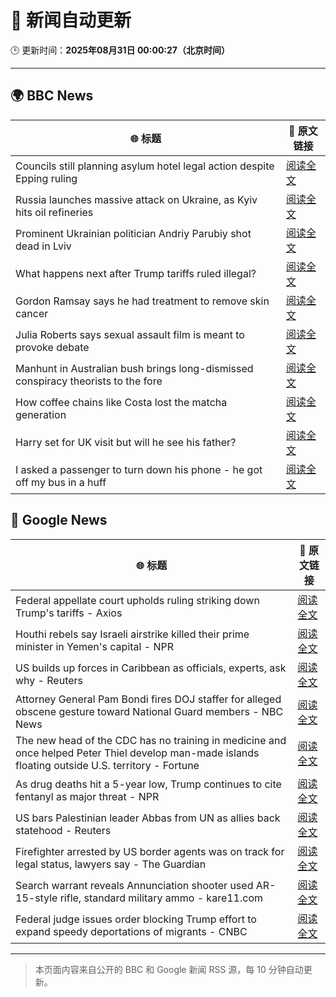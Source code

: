 # 🧠 新闻自动更新

🕒 更新时间：**2025年08月31日 00:00:27（北京时间）**

---

## 🌍 BBC News

| 🌐 标题 | 🔗 原文链接 |
|--------|-------------|
| Councils still planning asylum hotel legal action despite Epping ruling | [阅读全文](https://www.bbc.com/news/articles/cj9wkrykx94o?at_medium=RSS&at_campaign=rss) |
| Russia launches massive attack on Ukraine, as Kyiv hits oil refineries | [阅读全文](https://www.bbc.com/news/articles/c4g614x9kqko?at_medium=RSS&at_campaign=rss) |
| Prominent Ukrainian politician Andriy Parubiy shot dead in Lviv | [阅读全文](https://www.bbc.com/news/articles/cjw6ep37469o?at_medium=RSS&at_campaign=rss) |
| What happens next after Trump tariffs ruled illegal? | [阅读全文](https://www.bbc.com/news/articles/cy983g8jr5do?at_medium=RSS&at_campaign=rss) |
| Gordon Ramsay says he had treatment to remove skin cancer | [阅读全文](https://www.bbc.com/news/articles/ce93lp8d9xro?at_medium=RSS&at_campaign=rss) |
| Julia Roberts says sexual assault film is meant to provoke debate | [阅读全文](https://www.bbc.com/news/articles/c5yejdmgzg4o?at_medium=RSS&at_campaign=rss) |
| Manhunt in Australian bush brings long-dismissed conspiracy theorists to the fore | [阅读全文](https://www.bbc.com/news/articles/ckgyk7ry8rdo?at_medium=RSS&at_campaign=rss) |
| How coffee chains like Costa lost the matcha generation | [阅读全文](https://www.bbc.com/news/articles/c3dpjvy5em1o?at_medium=RSS&at_campaign=rss) |
| Harry set for UK visit but will he see his father? | [阅读全文](https://www.bbc.com/news/articles/cwy0dgpyq35o?at_medium=RSS&at_campaign=rss) |
| I asked a passenger to turn down his phone - he got off my bus in a huff | [阅读全文](https://www.bbc.com/news/articles/c2l74nq2pldo?at_medium=RSS&at_campaign=rss) |

## 📰 Google News

| 🌐 标题 | 🔗 原文链接 |
|--------|-------------|
| Federal appellate court upholds ruling striking down Trump's tariffs - Axios | [阅读全文](https://news.google.com/rss/articles/CBMia0FVX3lxTE5HMFZILXRDYmhJOE1TTUhwTjVJMWRUelI4WC1UU1ZHSS1VQm5XU0RKVmc1RzdrejZUcXEyN2tlQV9kekZ3V0UwOWtBbHNPelowX29hb01QY0I0VmE1Wjd2d2xvTll3cHVZZG80?oc=5) |
| Houthi rebels say Israeli airstrike killed their prime minister in Yemen's capital - NPR | [阅读全文](https://news.google.com/rss/articles/CBMimgFBVV95cUxOZnE5djk0UjRWXzZSLXl3YkU2cGFCeFB5XzN4ZnJqQ2dvc0VlT096RFJpZTVYMk83eDFKdVhyZmV6NkZVbW1EQmxjaXFObklQbTFVQ3czdV9HRk9odkotTGZJemxNTzdoZjFuQ1hsazhQcVB2ajNpaWw3UFR1UVRjU2xieHBoc3NDb3JlMGFOVGVza1hhRTRlN1Nn?oc=5) |
| US builds up forces in Caribbean as officials, experts, ask why - Reuters | [阅读全文](https://news.google.com/rss/articles/CBMiogFBVV95cUxOQnlEUnUzWUg5ckZxc0tSUlJfWXEwa1JTUzd3Q0UzcHdwc3pDNHpxaE9iQnZ4Ullxd29vUm5DRVpWbjVBN0lPWGliR0pISVIxOXlzVWRIVGFaVnRTT19LdkhJNVNacndUTFVJX2hGbWpRbmNPa2FHYmJnUWw1RmdrSXZpYlp5c0lLdm9qbFBPbWlPOVhSeldWNFE0ZDBXMkhGR3c?oc=5) |
| Attorney General Pam Bondi fires DOJ staffer for alleged obscene gesture toward National Guard members - NBC News | [阅读全文](https://news.google.com/rss/articles/CBMizgFBVV95cUxPSjZETXJwdWVkTkJmempnNDJmYlo2bkJTRzFrallTUk1LRXRDbDNIOGIyOEV4WEdmcE5vVFNpMS1Zekhxek5RT0hkclNIMkJUUnhqUTRxVjAzYWNINGFkNjE2TEVCaUg3SVNTbjVhaEV0bG1kd0c5a3lfT2ZKTVVTZlN4WjF1MDJwWXFzb2FJb1VnMmdidlF2anBqTmhlZ1lLM1ZObjZtcVM4M0o4SEdPaXVHaWFLM0NzcEFQNS1CY0RrM3pNZnFKUDA4dm5jZ9IBVkFVX3lxTFBYRmlGOVNFQ1pMbmJvX2ZTQjJZSUJGUlh2aGVSS2VZSzVlNzcwMkVhSUFxLTdhU3BBekg0Z3o2THVqeGREdW1Sbk9LSW4wQzdTcGVkdkdn?oc=5) |
| The new head of the CDC has no training in medicine and once helped Peter Thiel develop man-made islands floating outside U.S. territory - Fortune | [阅读全文](https://news.google.com/rss/articles/CBMilwFBVV95cUxOR2ZtMVN5SWpvTjVvb0x3aFF4WDVLSkRGZV9mbnV6ZjUyU2VoS1N2aGxBWUVvN2dLSElVM2hhaXc1aG1vUFg1TE5seXNsbFE4QjQ3ZXlIRmNoRXViWEtSTmFXMVQ3R3B5YTJ4YTNjRlJteGQzUUp1ZVlXYzBKVk90c2h1N3pfczVFUkZSZEdqTUQ1dkxZSmxB?oc=5) |
| As drug deaths hit a 5-year low, Trump continues to cite fentanyl as major threat - NPR | [阅读全文](https://news.google.com/rss/articles/CBMifEFVX3lxTE4xZnV2TDJneWpVanhBNzhrZE1XeEJxZlFrQUUzSy0xNkJ3a19IQ1B3WmpKVlN2dndkQ1FKV3lkTlRlaDZFQ3pkelljYlNoQnVGdTB2YUZNU3Q4UmpJMDZLR3JKOWdsQVBCd1NBQkg1ZnpweWQ3Njg2U1BRbDQ?oc=5) |
| US bars Palestinian leader Abbas from UN as allies back statehood - Reuters | [阅读全文](https://news.google.com/rss/articles/CBMisAFBVV95cUxNNGVRckNwU1l0N0U4WHI5Z3lEaEFrZUFWQ3hhaXdweDlWTEtqMXItNllmcWtGRmM3QkdJeEtXejRZWmd2Nnoxek9FWlVGbHpzLWZQdjE2RThHYU1obmx6Xzd3bnYza09qZVBPLUdJUmM5Q2FRNU80RzczZU9CUkpqYWJ3b2xQUDAtNTBNRmpRZzByNmVXMWdDQUd1X0I0VEg0T2Fib000ZVpGY184S3Q5Sg?oc=5) |
| Firefighter arrested by US border agents was on track for legal status, lawyers say - The Guardian | [阅读全文](https://news.google.com/rss/articles/CBMijAFBVV95cUxNenV3YkQ5a0xBS1lULUFVTXJkcDE5dzR3SF83Yml3REFnSTdvR3JISjNFYm14N0R4VlJkbklyM2ZEX1J2X2pjSEh3Nkk1S2I5RjBtVUFYSjVBb2xWcXFmbU9hS2pIUml5R2ZNTnhNeTdKcGkxZkRxMTRpbEJBQUF0U2VWaUY3TldBaFNILQ?oc=5) |
| Search warrant reveals Annunciation shooter used AR-15-style rifle, standard military ammo - kare11.com | [阅读全文](https://news.google.com/rss/articles/CBMi6wFBVV95cUxOSXBCcms4TFV2bXp0dXNYVTRHRUJlNmF6Z2tra3A3NGstRk9ZeU54SzgtRFFNNWNSYnptbHNwVjM2ZkFabE9NWVpaaDQ0QjlBLXdJb2NNSHhtXzBSSWI0LWdvSzRnSVRLdDRXUnpqX2pmVHViOHZSY09TdjFZUGVrMHR2ejFRT1FPVDBrVnRJYl9JR1lEeUF1cFZJYjJFNmgzU0FUZmpGRHpISFI4U1oyQ215Q2dFRzBvRG5tampBdEZXaER6a216dEhOc0tPOGRLdzAzMDM4OWh0VGt6Ynk2MGJUck1JZUpUS2dR?oc=5) |
| Federal judge issues order blocking Trump effort to expand speedy deportations of migrants - CNBC | [阅读全文](https://news.google.com/rss/articles/CBMilgFBVV95cUxOM0tmVFVQTHBQQlZHcXFfdk1EeWVBMVNkbjFYd3VQWXM5Zmxhc1lZMExTbl9pMmFZMHFjZGVjUThSeHZlUTR6M0cxWjh4eEplbzQ0NldYb2QyenhsMDY3eF9na1BPM0t5NEI1djVrM0FhZDlvekRwTGI5anpDRG9ycnZYLVJDeHNiYWNBODJfNk03am9uLXfSAZsBQVVfeXFMTVZEV2FCUThDMGNYRFJUUHp1cHpaTUF2eHlGLWVuQm9heEgxdkxCcW1Ocmh0dGJrdF9jT3BISWEwbjJyUVV0LVMyVkNnZzR1dkxhYmxjYnZEQmUzNmxKVmFFdGtGcVF2V284RjNlcVhGenk0bVNjOGVOaUJOQ2U0QUk4OHBvLUFodF84QWM3a2tpYnZpcXNlUnpvYnM?oc=5) |

---
> 本页面内容来自公开的 BBC 和 Google 新闻 RSS 源，每 10 分钟自动更新。